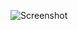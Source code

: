 ![Screenshot](https://raw.githubusercontent.com/Cryakl/Ultimate-RAT-Collection/refs/heads/main/Pest/Pest%20v1.0/Screenshot.png)
